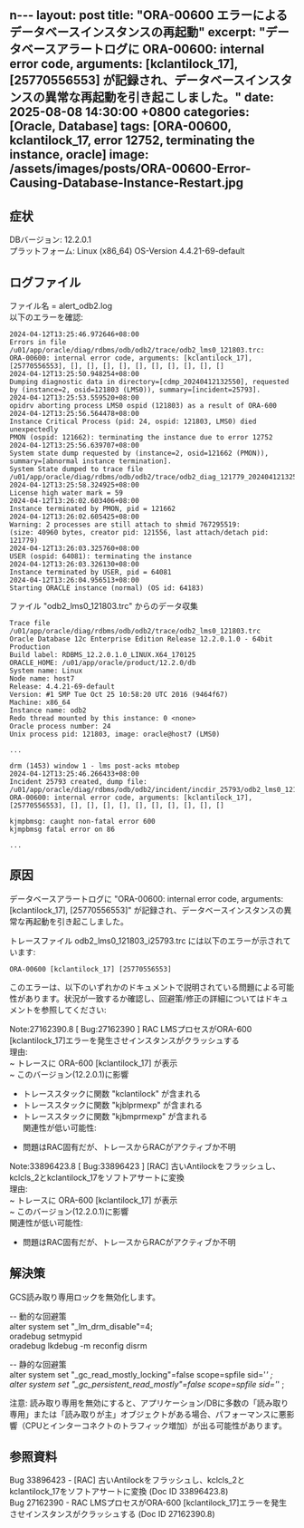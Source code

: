  n---
layout: post
title: "ORA-00600 エラーによるデータベースインスタンスの再起動"
excerpt: "データベースアラートログに ORA-00600: internal error code, arguments: [kclantilock_17], [25770556553] が記録され、データベースインスタンスの異常な再起動を引き起こしました。"
date: 2025-08-08 14:30:00 +0800
categories: [Oracle, Database]
tags: [ORA-00600, kclantilock_17, error 12752, terminating the instance, oracle]
image: /assets/images/posts/ORA-00600-Error-Causing-Database-Instance-Restart.jpg
---

## 症状  
DBバージョン: 12.2.0.1  
プラットフォーム: Linux (x86_64) OS-Version 4.4.21-69-default  

ログファイル  
-----------------------  
ファイル名 = alert_odb2.log  
以下のエラーを確認:  
```
2024-04-12T13:25:46.972646+08:00
Errors in file /u01/app/oracle/diag/rdbms/odb/odb2/trace/odb2_lms0_121803.trc:
ORA-00600: internal error code, arguments: [kclantilock_17], [25770556553], [], [], [], [], [], [], [], [], [], []
2024-04-12T13:25:50.948254+08:00
Dumping diagnostic data in directory=[cdmp_20240412132550], requested by (instance=2, osid=121803 (LMS0)), summary=[incident=25793].
2024-04-12T13:25:53.559520+08:00
opidrv aborting process LMS0 ospid (121803) as a result of ORA-600
2024-04-12T13:25:56.564478+08:00
Instance Critical Process (pid: 24, ospid: 121803, LMS0) died unexpectedly
PMON (ospid: 121662): terminating the instance due to error 12752
2024-04-12T13:25:56.639707+08:00
System state dump requested by (instance=2, osid=121662 (PMON)), summary=[abnormal instance termination].
System State dumped to trace file /u01/app/oracle/diag/rdbms/odb/odb2/trace/odb2_diag_121779_20240412132556.trc
2024-04-12T13:25:58.324925+08:00
License high water mark = 59
2024-04-12T13:26:02.603406+08:00
Instance terminated by PMON, pid = 121662
2024-04-12T13:26:02.605425+08:00
Warning: 2 processes are still attach to shmid 767295519:
(size: 40960 bytes, creator pid: 121556, last attach/detach pid: 121779)
2024-04-12T13:26:03.325760+08:00
USER (ospid: 64081): terminating the instance
2024-04-12T13:26:03.326130+08:00
Instance terminated by USER, pid = 64081
2024-04-12T13:26:04.956513+08:00
Starting ORACLE instance (normal) (OS id: 64183)

```

ファイル "odb2_lms0_121803.trc" からのデータ収集  
```
Trace file /u01/app/oracle/diag/rdbms/odb/odb2/trace/odb2_lms0_121803.trc
Oracle Database 12c Enterprise Edition Release 12.2.0.1.0 - 64bit Production
Build label: RDBMS_12.2.0.1.0_LINUX.X64_170125
ORACLE_HOME: /u01/app/oracle/product/12.2.0/db
System name: Linux
Node name: host7
Release: 4.4.21-69-default
Version: #1 SMP Tue Oct 25 10:58:20 UTC 2016 (9464f67)
Machine: x86_64
Instance name: odb2
Redo thread mounted by this instance: 0 <none>
Oracle process number: 24
Unix process pid: 121803, image: oracle@host7 (LMS0)

...

drm (1453) window 1 - lms post-acks mtobep
2024-04-12T13:25:46.266433+08:00
Incident 25793 created, dump file: /u01/app/oracle/diag/rdbms/odb/odb2/incident/incdir_25793/odb2_lms0_121803_i25793.trc
ORA-00600: internal error code, arguments: [kclantilock_17], [25770556553], [], [], [], [], [], [], [], [], [], []

kjmpbmsg: caught non-fatal error 600
kjmpbmsg fatal error on 86

...

```


## 原因  
データベースアラートログに "ORA-00600: internal error code, arguments: [kclantilock_17], [25770556553]" が記録され、データベースインスタンスの異常な再起動を引き起こしました。  

トレースファイル odb2_lms0_121803_i25793.trc には以下のエラーが示されています:  
```
ORA-00600 [kclantilock_17] [25770556553]  
```

このエラーは、以下のいずれかのドキュメントで説明されている問題による可能性があります。状況が一致するか確認し、回避策/修正の詳細についてはドキュメントを参照してください:  

Note:27162390.8 [ Bug:27162390 ] RAC LMSプロセスがORA-600 [kclantilock_17]エラーを発生させインスタンスがクラッシュする  
理由:  
~ トレースに ORA-600 [kclantilock_17] が表示  
~ このバージョン(12.2.0.1)に影響  
+ トレーススタックに関数 "kclantilock" が含まれる  
+ トレーススタックに関数 "kjblprmexp" が含まれる  
+ トレーススタックに関数 "kjbmprmexp" が含まれる  
関連性が低い可能性:  
- 問題はRAC固有だが、トレースからRACがアクティブか不明  

Note:33896423.8 [ Bug:33896423 ] [RAC] 古いAntilockをフラッシュし、kclcls_2とkclantilock_17をソフトアサートに変換  
理由:  
~ トレースに ORA-600 [kclantilock_17] が表示  
~ このバージョン(12.2.0.1)に影響  
関連性が低い可能性:  
- 問題はRAC固有だが、トレースからRACがアクティブか不明  

## 解決策  
GCS読み取り専用ロックを無効化します。  

-- 動的な回避策  
alter system set "_lm_drm_disable"=4;  
oradebug setmypid  
oradebug lkdebug -m reconfig disrm  

-- 静的な回避策  
alter system set "_gc_read_mostly_locking"=false scope=spfile sid='*' ;  
alter system set "_gc_persistent_read_mostly"=false scope=spfile sid='*' ;  

注意: 読み取り専用を無効にすると、アプリケーション/DBに多数の「読み取り専用」または「読み取りが主」オブジェクトがある場合、パフォーマンスに悪影響（CPUとインターコネクトのトラフィック増加）が出る可能性があります。  

## 参照資料  
Bug 33896423 - [RAC] 古いAntilockをフラッシュし、kclcls_2とkclantilock_17をソフトアサートに変換 (Doc ID 33896423.8)  
Bug 27162390 - RAC LMSプロセスがORA-600 [kclantilock_17]エラーを発生させインスタンスがクラッシュする (Doc ID 27162390.8)  

